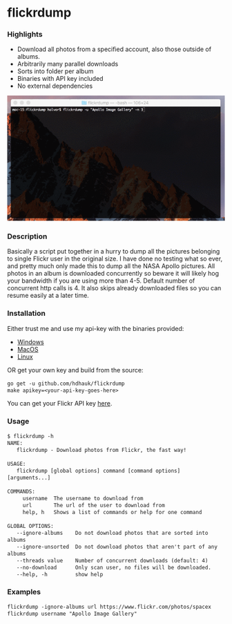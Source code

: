 # flickrdump

### Highlights
* Download all photos from a specified account, also those outside of albums.
* Arbitrarily many parallel downloads
* Sorts into folder per album
* Binaries with API key included
* No external dependencies

![](screen.gif)

### Description
Basically a script put together in a hurry to dump all the pictures belonging to single Flickr user in the original size. I have done no testing what so ever, and pretty much only made this to dump all the NASA Apollo pictures. All photos in an album is downloaded concurrently so beware it will likely hog your bandwidth if you are using more than 4-5. Default number of concurrent http calls is 4. It also skips already downloaded files so you can resume easily at a later time.

### Installation
Either trust me and use my api-key with the binaries provided:
* [Windows](./bin/flickrdump_windows.exe)
* [MacOS](./bin/flickrdump_darwin)
* [Linux](./bin/flickrdump_linux)

OR get your own key and build from the source:
```
go get -u github.com/hdhauk/flickrdump
make apikey=<your-api-key-goes-here>
```
You can get your Flickr API key [here](https://www.flickr.com/services/api/misc.api_keys.html).

### Usage
```
$ flickrdump -h
NAME:
   flickrdump - Download photos from Flickr, the fast way!

USAGE:
   flickrdump [global options] command [command options] [arguments...]

COMMANDS:
     username  The username to download from
     url       The url of the user to download from
     help, h   Shows a list of commands or help for one command

GLOBAL OPTIONS:
   --ignore-albums    Do not download photos that are sorted into albums
   --ignore-unsorted  Do not download photos that aren't part of any albums
   --threads value    Number of concurrent downloads (default: 4)
   --no-download      Only scan user, no files will be downloaded.
   --help, -h         show help
```

### Examples
```
flickrdump -ignore-albums url https://www.flickr.com/photos/spacex
flickrdump username "Apollo Image Gallery"
```

